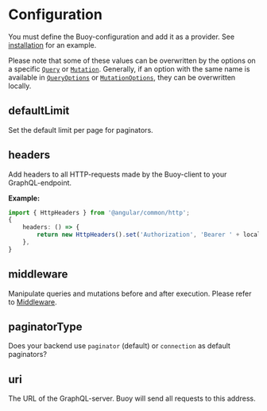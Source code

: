 # Configuration
You must define the Buoy-configuration and add it as a provider. See [installation](installation.md#include-in-your-project) for an example.

Please note that some of these values can be overwritten by the options on a
specific [`Query`](../api-reference/query.md) or [`Mutation`](../api-reference/mutation.md).
Generally, if an option with the same name is available in
[`QueryOptions`](../api-reference/query.md#options) or
[`MutationOptions`](../api-reference/mutation.md#options), they can be overwritten locally.


## defaultLimit
Set the default limit per page for paginators.


## headers
Add headers to all HTTP-requests made by the Buoy-client to your GraphQL-endpoint.

**Example:**
```ts
import { HttpHeaders } from '@angular/common/http';
{
    headers: () => {
        return new HttpHeaders().set('Authorization', 'Bearer ' + localStorage.getItem('token'));
    },
}
```


## middleware <Badge text="experimental" type="warn"/>
Manipulate queries and mutations before and after execution. Please refer to [Middleware](../features/middleware.md).


## paginatorType
Does your backend use `paginator` (default) or `connection` as default paginators?


## uri
The URL of the GraphQL-server. Buoy will send all requests to this address.


<!--## Extensions

### extensions
// TODO (WIP)


## Subscriptions

### subscriptions
// TODO (WIP)

-->


